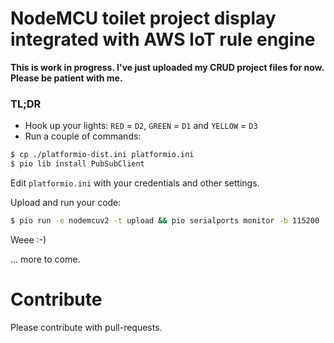 # NodeMCU toilet project display integrated with AWS IoT rule engine

__This is work in progress. I've just uploaded my CRUD project files for now. Please be patient with me.__

### TL;DR

* Hook up your lights: `RED` = `D2`, `GREEN` = `D1` and `YELLOW` = `D3`
* Run a couple of commands:
```bash
$ cp ./platformio-dist.ini platformio.ini
$ pio lib install PubSubClient
```

Edit `platformio.ini` with your credentials and other settings.

Upload and run your code:
```bash
$ pio run -e nodemcuv2 -t upload && pio serialports monitor -b 115200
```

Weee :-)

... more to come.

# Contribute
Please contribute with pull-requests.